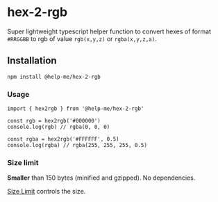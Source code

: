 # hex-2-rgb

Super lightweight typescript helper function to convert hexes of format `#RRGGBB` to rgb of value `rgb(x,y,z)` or `rgba(x,y,z,a)`.

## Installation

```
npm install @help-me/hex-2-rgb
```

### Usage

```
import { hex2rgb } from '@help-me/hex-2-rgb'

const rgb = hex2rgb('#000000')
console.log(rgb) // rgba(0, 0, 0)

const rgba = hex2rgb('#FFFFFF', 0.5)
console.log(rgba) // rgba(255, 255, 255, 0.5)
```

### Size limit

**Smaller** than 150 bytes (minified and gzipped). No dependencies.

[Size Limit](https://github.com/ai/size-limit) controls the size.
